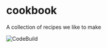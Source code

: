 # cookbook
A collection of recipes we like to make

![CodeBuild](https://codebuild.us-east-1.amazonaws.com/badges?uuid=eyJlbmNyeXB0ZWREYXRhIjoibDFWYVNzajdBV0NKVEFwcHlEdHNleEZsWXI0TEN0Zk40bmhOanB1dHFQRGhDSnZjdVdGaXZtZWY5ZXd6YVJHOEhwaGtOUHA5ek1yWjBQSTBVL1VWUGZ3PSIsIml2UGFyYW1ldGVyU3BlYyI6IkZFVlMyUnhHcnBJWjZLdGwiLCJtYXRlcmlhbFNldFNlcmlhbCI6MX0%3D&branch=master)
